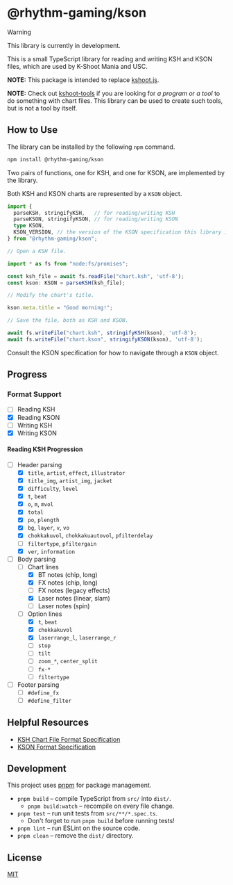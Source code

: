 # @rhythm-gaming/kson

> [!WARNING]
> This library is currently in development.

This is a small TypeScript library for reading and writing KSH and KSON files, which are used by K-Shoot Mania and USC.

**NOTE:** This package is intended to replace [kshoot.js](https://github.com/rhythm-gaming/kshoot.js).

**NOTE:** Check out [kshoot-tools](https://github.com/rhythm-gaming/kshoot-tools) if you are looking for *a program or a tool* to do something with chart files.
This library can be used to create such tools, but is not a tool by itself.

## How to Use

The library can be installed by the following `npm` command.

```bash
npm install @rhythm-gaming/kson
```

Two pairs of functions, one for KSH, and one for KSON, are implemented by the library.

Both KSH and KSON charts are represented by a `KSON` object.

```ts
import {
  parseKSH, stringifyKSH,   // for reading/writing KSH
  parseKSON, stringifyKSON, // for reading/writing KSON
  type KSON,
  KSON_VERSION, // the version of the KSON specification this library implements
} from "@rhythm-gaming/kson";

// Open a KSH file.

import * as fs from "node:fs/promises";

const ksh_file = await fs.readFile("chart.ksh", 'utf-8');
const kson: KSON = parseKSH(ksh_file);

// Modify the chart's title.

kson.meta.title = "Good morning!";

// Save the file, both as KSH and KSON.

await fs.writeFile("chart.ksh", stringifyKSH(kson), 'utf-8');
await fs.writeFile("chart.kson", stringifyKSON(kson), 'utf-8');
```

Consult the KSON specification for how to navigate through a `KSON` object.

## Progress

### Format Support

- [ ] Reading KSH
- [X] Reading KSON
- [ ] Writing KSH
- [X] Writing KSON

#### Reading KSH Progression

- [ ] Header parsing
    - [x] `title`, `artist`, `effect`, `illustrator`
    - [x] `title_img`, `artist_img`, `jacket`
    - [x] `difficulty`, `level`
    - [x] `t`, `beat`
    - [x] `o`, `m`, `mvol`
    - [x] `total`
    - [x] `po`, `plength`
    - [x] `bg`, `layer`, `v`, `vo`
    - [x] `chokkakuvol`, `chokkakuautovol`, `pfilterdelay`
    - [ ] `filtertype`, `pfiltergain`
    - [x] `ver`, `information`
- [ ] Body parsing
    - [ ] Chart lines
        - [x] BT notes (chip, long)
        - [x] FX notes (chip, long)
        - [ ] FX notes (legacy effects)
        - [x] Laser notes (linear, slam)
        - [ ] Laser notes (spin)
    - [ ] Option lines
        - [x] `t`, `beat`
        - [x] `chokkakuvol`
        - [x] `laserrange_l`, `laserrange_r`
        - [ ] `stop`
        - [ ] `tilt`
        - [ ] `zoom_*`, `center_split`
        - [ ] `fx-*`
        - [ ] `filtertype`
- [ ] Footer parsing
    - [ ] `#define_fx`
    - [ ] `#define_filter`

## Helpful Resources

- [KSH Chart File Format Specification](https://github.com/m4saka/ksm-chart-format-spec/blob/master/ksh_format.md)
- [KSON Format Specification](https://github.com/m4saka/ksm-chart-format-spec/blob/master/kson_format.md)

## Development

This project uses [pnpm](https://pnpm.io/) for package management.

- `pnpm build` – compile TypeScript from `src/` into `dist/`.
  - `pnpm build:watch` – recompile on every file change.
- `pnpm test` – run unit tests from `src/**/*.spec.ts`.
  - Don't forget to run `pnpm build` before running tests!
- `pnpm lint` – run ESLint on the source code.
- `pnpm clean` – remove the `dist/` directory.

## License

[MIT](./LICENSE)
